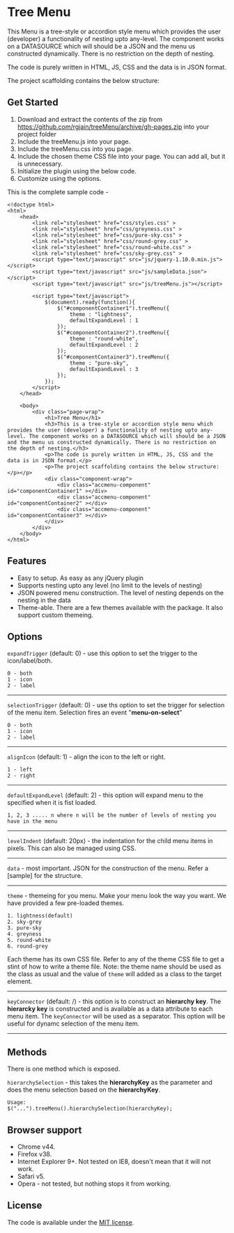 # Tree Menu

This Menu is a tree-style or accordion style menu which provides the user (developer) a functionality of nesting upto any-level. The component works on a DATASOURCE which will should be a JSON and the menu us constructed dynamically. There is no restriction on the depth of nesting.

The code is purely written in HTML, JS, CSS and the data is in JSON format.

The project scaffolding contains the below structure:


## Get Started

1. Download and extract the contents of the zip from <https://github.com/rgjain/treeMenu/archive/gh-pages.zip>  into your project folder
2. Include the treeMenu.js into your page.
3. Include the treeMenu.css into you page.
4. Include the chosen theme CSS file into your page. You can add all, but it is unnecessary.
5. Initialize the plugin using the below code.
6. Customize using the options.

This is the complete sample code - 
```
<!doctype html>
<html>
	<head>
		<link rel="stylesheet" href="css/styles.css" >
		<link rel="stylesheet" href="css/greyness.css" >
		<link rel="stylesheet" href="css/pure-sky.css" >
		<link rel="stylesheet" href="css/round-grey.css" >
		<link rel="stylesheet" href="css/round-white.css" >
		<link rel="stylesheet" href="css/sky-grey.css" >
		<script type="text/javascript" src="js/jquery-1.10.0.min.js"></script>
		<script type="text/javascript" src="js/sampleData.json"></script>
		<script type="text/javascript" src="js/treeMenu.js"></script>
		
		<script type="text/javascript">
			$(document).ready(function(){
				$("#componentContainer1").treeMenu({
					theme : "lightness",
					defaultExpandLevel : 1
				});
				$("#componentContainer2").treeMenu({
					theme : "round-white",
					defaultExpandLevel : 2
				});
				$("#componentContainer3").treeMenu({
					theme : "pure-sky",
					defaultExpandLevel : 3
				});
			});
		</script>
	</head>
	
	<body>
		<div class="page-wrap">
			<h1>Tree Menu</h1>
			<h3>This is a tree-style or accordion style menu which provides the user (developer) a functionality of nesting upto any-level. The component works on a DATASOURCE which will should be a JSON and the menu us constructed dynamically. There is no restriction on the depth of nesting.</h3>
			<p>The code is purely written in HTML, JS, CSS and the data is in JSON format.</p>
			<p>The project scaffolding contains the below structure:</p></p>
			<div class="component-wrap">
				<div class="accmenu-component" id="componentContainer1" ></div>
				<div class="accmenu-component" id="componentContainer2" ></div>
				<div class="accmenu-component" id="componentContainer3" ></div>
			</div>
		</div>
	</body>
</html>
```

## Features

* Easy to setup. As easy as any jQuery plugin
* Supports nesting upto any level (no limit to the levels of nesting)
* JSON powered menu construction. The level of nesting depends on the nesting in the data
* Theme-able. There are a few themes available with the package. It also support custom themeing.


## Options

`expandTrigger` (default: 0) - use this option to set the trigger to the icon/label/both.
```
0 - both
1 - icon
2 - label
```

--------------

`selectionTrigger` (default: 0) - use ths option to set the trigger for selection of the menu item. Selection fires an event "**menu-on-select**"
```
0 - both
1 - icon
2 - label
```

-----------

`alignIcon` (default: 1) - align the icon to the left or right.
```
1 - left
2 - right
```

-----------

`defaultExpandLevel` (default: 2) - this option will expand menu to the specified when it is fist loaded. 
```
1, 2, 3 ..... n where n will be the number of levels of nesting you have in the menu
```

--------------

`levelIndent` (default: 20px) - the indentation for the child menu items in pixels. This can also be managed using CSS.

-------------

`data` - most important. JSON for the construction of the menu. Refer a [sample] for the structure.

--------------

`theme` - themeing for you menu. Make your menu look the way you want. We have provided a few pre-loaded themes.
```
1. lightness(default)
2. sky-grey
3. pure-sky
4. greyness
5. round-white
6. round-grey
```
Each theme has its own CSS file. Refer to any of the theme CSS file to get a stint of how to write a theme file. 
Note: the theme name should be used as the class as usual and the value of `theme` will added as a class to the target element.

------------

`keyConnector` (default: /) - this option is to construct an **hierarchy key**. The **hierarcky key** is constructed and is available as a data attribute to each menu item. The `keyConnector` will be used as a separator. This option will be useful for dynamc selection of the menu item.

------------


## Methods
There is one method which is exposed.

`hierarchySelection` - this takes the **hierarchyKey** as the parameter and does the menu selection based on the **hierarchyKey**.
```
Usage:
$("...").treeMenu().hierarchySelection(hierarchyKey);
```

## Browser support

* Chrome v44.
* Firefox v38.
* Internet Explorer 9+. Not tested on IE8, doesn't mean that it will not work.
* Safari v5.
* Opera - not tested, but nothing stops it from working. 


## License

The code is available under the [MIT license](LICENSE.txt).
